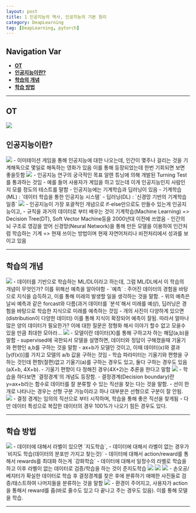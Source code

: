 ```yaml
---
layout: post
title: 1 인공지능의 역사, 인공지능의 기본 원리
category: DeapLearning
tag: [DeapLearning, pytorch]
---
```


## Navigation Var

- **[OT](#ot)**
- **[인공지능이란?](#인공지능이란)**
- **[학습의 개념](#학습의-개념)**
- **[학습 방법](#학습-방법)**

---

## OT

<img src="/public/img/PyTorch/lec1/1.png">

## 인공지능이란?

<img src="/public/img/PyTorch/lec1/2.png">
- 이미테이션 게임을 통해 인공지능에 대한 나오는데, 인간이 몇주나 걸리는 것을 기계해독으로 몇일로 해독하는 영화가 있음 이를 통해 등장되었는데 한번 기회되면 보면 좋을듯함

<img src="/public/img/PyTorch/lec1/3.png">
- 인공지능 연구의 궁극적인 목표 알렌 튜닝에 의해 개발된 Turning Test를 통과하는 것임
- 예를 들어 사용자가 게임을 하고 있는데 이게 인공지능인지 사람인지 모를 정도의 테스트를 말함
- 인공지능에는 기계학습과 딥러닝이 있음
  - 기계학습(ML) : `데이터 학습을 통한 인공지능 시스템`
  - 딥러닝(DL) : `신경망 기반의 기계학습 일종`

<img src="/public/img/PyTorch/lec1/4.png">
- 인공지능이 가장 포괄적인 개념으로 if-else만으로도 만들수 있는게 인공지능이고,
- 규칙을 과거의 데이터로 부터 배우는 것이 기계학습(Machine Learning) => Decision Tree(DT), Soft Vector Machine등을 2000년대 이전에 쓰였음
- 인간의 뇌 구조로 영감을 얻어 신경망(Neural Network)을 통해 만든 모델을 이용하여 인간처럼 학습하는 기계 => 현재 쓰이는 방법이며 현재 자연어처리나 비전처리에서 성과를 보이고 있음

---

## 학습의 개념

<img src="/public/img/PyTorch/lec1/5.png">
- 데이터를 기반으로 학습하는 ML/DL이라고 하는데, 그럼 ML/DL에서 이 학습의 개념이 무엇인가? 이를 위해선 예측을 알아야함
- `예측` : 주어진 데이터의 경험을 바탕으로 지식을 습득하고, 이를 통해 미래의 발생할 일을 생각하는 것을 말함.
- 위의 예측은 날씨 예측과 같은 forcast와 다름(과거 데이터를 `분석`해서 미래를 예상), 딥러닝은 경험을 바탕으로 학습한 지식으로 미래를 예측하는 것임
- 개의 사진이 다양하게 있으면(distribution이 다양한 데이터) 이를 통해 지식이 확장되어 예측이 잘됨. 따라서 얼마나 많은 양의 데이터가 필요한가? 이에 대한 질문은 정형화 해서 이야기 할수 없고 모을수 있을 만큼 최대한 모아라...

<img src="/public/img/PyTorch/lec1/6.png">
- 모델이란 데이터(X)를 통해 구하고자 하는 해답(a,b)을 말함
- supervised에 국한되서 모델을 설명하면, 데이터와 정답이 구해졌을때 기울기와 편향인 a,b를 구하는 것을 말함
- ax+b가 모델인 것이고, 이때 데이터(x)와 결과[y(f(x))]를 가지고 모델의 a/b 값을 구하는 것임
- 학습 파라미터는 기울기와 편향을 구하는 것인데 편향(절편)없고 기울기(a)를 구하는 경우도 있고, 둘다 구하는 경우도 있음 (aX+b, 4X+b).
- 기울기 편향이 다 정해진 경우(4X+2)는 추론을 한다고 말함

<img src="/public/img/PyTorch/lec1/7.png">
- 학습을 하다보면 `결정경계`의 개념도 등장함.
- 결정경계(Decision boundary)란 y=ax+b라는 함수로 데이터를 잘 분류할 수 있는 직선을 찾는 다는 것을 말함.
- 선이 한개로 나타나는 경우는 선형 구분 가능이라고 하나 대부분은 선형으로 구분이 잘 안됨.

<img src="/public/img/PyTorch/lec1/8.png">
- 결정 경계는 임의의 직선으로 부터 시작하며, 학습을 통해 좋은 직선을 찾게됨
- 다만 데이터 특성으로 복잡한 데이터의 경우 100%가 나오기 힘든 경우도 있다.

---

## 학습 방법

<img src="/public/img/PyTorch/lec1/9.png">
- 데이터에 대해서 라벨이 있으면 `지도학습`,
- 데이터에 대해서 라벨이 없는 경우가 `비지도 학습(데이터의 분포만 가지고 찾는것)`
- 데이터에 대해서 action/reward를 통해서 rewards를 최대화 하는게 `강화학습`
- 데이터에 대해서 일정수의 라벨로 학습을 하고 이후 라벨이 없는 데이터로 검증/학습을 하는 것이 준지도학습

<img src="/public/img/PyTorch/lec1/10.png">
<img src="/public/img/PyTorch/lec1/11.png">
<img src="/public/img/PyTorch/lec1/12.png">
- 손오공/베지터가 확실한 데이터로 학습 후 결정경계를 찾은 후에 분류하기 애매한 사진들로 검증/태스트하여 나머지들을 분류하는 것을 말함
<img src="/public/img/PyTorch/lec1/14.png">
- 환경이 주어지고, 사용자가 action을 통해서 reward를 줌(바로 줄수도 있고 다 끝나고 주는 경우도 있음). 이를 통해 모델을 학습.

---

